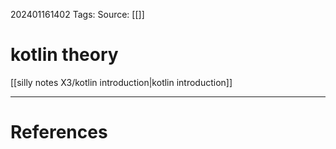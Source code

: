  202401161402
Tags:
Source: [[]]
# kotlin theory
[[silly notes X3/kotlin introduction|kotlin introduction]]

---
# References

